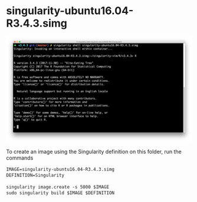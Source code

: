 # singularity-ubuntu16.04-R3.4.3.simg

![Screenshot](../../images/R_3.4.3.png)

To create an image using the Singularity definition on this folder, run the commands

```
IMAGE=singularity-ubuntu16.04-R3.4.3.simg
DEFINITION=Singularity

singularity image.create -s 5000 $IMAGE
sudo singularity build $IMAGE $DEFINITION
```
